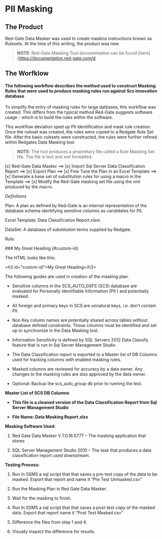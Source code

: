 # PII Masking

## The Product

Red-Gate Data Masker was used to create maskins instructions known as Rulesets. At the time of this writing, the product was new. 

> **NOTE:** Red-Gate Masking Tool documentation can be found [here](https://documentation.red-gate.com/d

## The Worfklow

#### The following workflow describes the method used to construct Masking Rules that were used to produce masking rules run against Scs innovation database

To simplify the entry of masking rules for large datbases, this workflow was created. This differs from the typical method Red-Gate suggests software usage - which is to build the rules within the software. 

This workflow deviation sped up PII identification and mask rule creation. Once the ruleset was created, the rules were copied to a Redgate Rule Set file. After the basic rulesets were constructed, the rules were further refined within Redgates Data Masking tool. 

> **NOTE:** The tool produces a proprietary file called a Rule Masking Set file. The file is text and xml formatted.

[x] Red-Gate Data Masker ==> [x] Import Sql Server Data Classification Report ==> [x] Export Plan ==> [x] Fine Tune the Plan in an Excel Template ==> [x] Generate a base set of substitution rules for using a macro in the Template ==> [x] Modify the Red-Gate masking set file using the xml produced by the macro.


*Definitions*

Plan: A plan as defined by Red-Gate is an internal representation of the
database schema identifying sensitive columns as candidates for PII.

Excel Template: Data Classification Report.xlsm.

DataSet: A database of substitution terms supplied by Redgate.

Rule.

\#\#\# My Great Heading {\#custom-id}

The HTML looks like this:

\<h3 id="custom-id"\>My Great Heading\</h3\>

The following guides are used in creation of the masking plan.

-   Sensitive columns in the SCS_AUTO_GSFS (SCS) database are evaluated for
    Personally Identifiable Information (PII ) and potentially masked.

-   All foreign and primary keys in SCS are unnatural keys, i.e. don’t contain
    PII.

-   Non Key column names are potentially shared across tables without database
    defined constraints. Those columns must be identified and set up to
    synchronize in the Data Masking tool.

-   Information Sensitivity is defined by SQL Servers 2012 Data Classify feature
    that is run in Sql Server Management Studio

-   The Data Classification report is exported to a Master list of DB Columns
    used for tracking columns with enabled masking rules.

-   Masked columns are reviewed for accuracy by a data owner. Any changes to the
    masking rules are also approved by the data owner.

-   Optional: Backup the scs_auto_group db prior to running the test.

**Master List of SCS DB Columns**

-   **This file is a cleaned version of the Data Classification Report from Sql
    Server Management Studio**

-   **File Name: Data Masking Report.xlsx**

**Masking Software Used:**

1.  Red Gate Data Masker V 7.0.16.5777 – The masking application that stores

2.  SQL Server Management Studio 2010 – The task that produces a data
    classification report used downstream.

**Testing Process:**

1.  Run In SSMS a sql script that that saves a pre-test copy of the data to be
    masked. Export that report and name it “Pre Test Unmasked.csv”

2.  Run the Masking Plan in Red Gate Data Masker.

3.  Wait for the masking to finish.

4.  Run In SSMS a sql script that that saves a post-test copy of the masked
    data. Export that report name it “Post Test Masked.csv”

5.  Difference the files from step 1 and 4.

6.  Visually inspect the difference for results.
